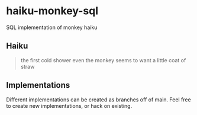 # haiku-monkey-sql
SQL implementation of monkey haiku

## Haiku

> the first cold shower
> even the monkey seems to want
> a little coat of straw

## Implementations
Different implementations can be created as branches off of main. Feel free to create new implementations, or hack on existing.